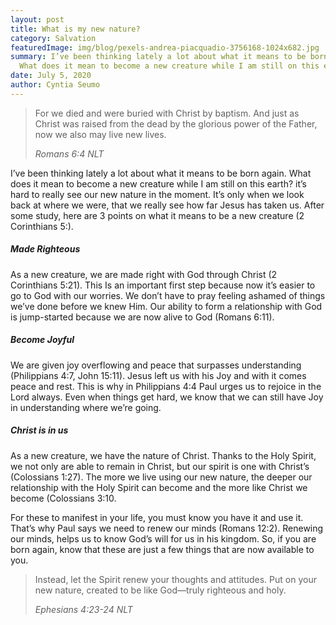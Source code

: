 ```yaml
---
layout: post
title: What is my new nature?
category: Salvation
featuredImage: img/blog/pexels-andrea-piacquadio-3756168-1024x682.jpg
summary: I’ve been thinking lately a lot about what it means to be born again.
  What does it mean to become a new creature while I am still on this earth?
date: July 5, 2020
author: Cyntia Seumo
---
```


<blockquote>
<p>For we died and were buried with Christ by baptism. And just as Christ was raised from the dead by the glorious power of the Father, now we also may live new lives.</p>
<cite>Romans 6:4 NLT</cite>
</blockquote>

<p>I’ve been thinking lately a lot about what it means to be born again. What does it mean to become a new creature while I am still on this earth? it’s hard to really see our new nature in the moment. It’s only when we look back at where we were, that we really see how far Jesus has taken us. After some study, here are 3 points on what it means to be a new creature (<a>2 Corinthians 5:</a>).</p>

<h5>Made Righteous</h5>

<p>As a new creature, we are made right with God through Christ (<a>2 Corinthians 5:21</a>). This Is an important first step because now it’s easier to go to God with our worries. We don’t have to pray feeling ashamed of things we’ve done before we knew Him. Our ability to form a relationship with God is jump-started because we are now alive to God (<a>Romans 6:11</a>).</p>

<h5>Become Joyful</h5>

<p>We are given joy overflowing and peace that surpasses understanding (<a>Philippians 4:7</a>, <a> John 15:11</a>). Jesus left us with his Joy and with it comes peace and rest. This is why in <a>Philippians 4:4</a> Paul urges us to rejoice in the Lord always. Even when things get hard, we know that we can still have Joy in understanding where we’re going.</p>

<h5>Christ is in us</h5>

<p>As a new creature, we have the nature of Christ. Thanks to the Holy Spirit, we not only are able to remain in Christ, but our spirit is one with Christ’s (<a>Colossians 1:27</a>). The more we live using our new nature, the deeper our relationship with the Holy Spirit can become and the more like Christ we become (<a>Colossians 3:10</a>.</p>

<p>For these to manifest in your life, you must know you have it and use it. That’s why Paul says we need to renew our minds (<a>Romans 12:2</a>). Renewing our minds, helps us to know God’s will for us in his kingdom. So, if you are born again, know that these are just a few things that are now available to you.</p>

<blockquote>
<p>Instead, let the Spirit renew your thoughts and attitudes. Put on your new nature, created to be like God—truly righteous and holy.</p>
<cite>Ephesians 4:23-24 NLT</cite>
</blockquote>